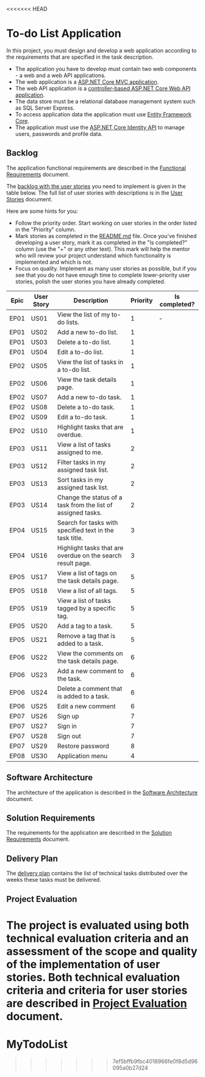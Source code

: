 <<<<<<< HEAD
# To-do List Application

In this project, you must design and develop a web application according to the requirements that are specified in the task description.
  * The application you have to develop must contain two web components - a web and a web API applications.
  * The web application is a [ASP.NET Core MVC application](https://learn.microsoft.com/en-us/aspnet/core/mvc/overview).
  * The web API application is a [controller-based ASP.NET Core Web API application](https://learn.microsoft.com/en-us/aspnet/core/fundamentals/apis).
  * The data store must be a relational database management system such as SQL Server Express.
  * To access application data the application must use [Entity Framework Core](https://learn.microsoft.com/en-us/ef/core/).
  * The application must use the [ASP.NET Core Identity API](https://learn.microsoft.com/en-us/aspnet/core/security/authentication/identity) to manage users, passwords and profile data.


## Backlog

The application functional requirements are described in the [Functional Requirements](functional-requirements.md) document.

The [backlog with the user stories](https://en.wikipedia.org/wiki/Product_backlog) you need to implement is given in the table below. The full list of user stories with descriptions is in the [User Stories](user-stories.md) document.

Here are some hints for you:
* Follow the priority order. Start working on user stories in the order listed in the "Priority" column.
* Mark stories as completed in the [README.md](README.md) file. Once you've finished developing a user story, mark it as completed in the "Is completed?" column (use the "+" or any other text). This mark will help the mentor who will review your project understand which functionality is implemented and which is not.
* Focus on quality. Implement as many user stories as possible, but if you see that you do not have enough time to complete lower-priority user stories, polish the user stories you have already completed.

| Epic | User Story | Description                                                                     | Priority | Is completed? |
|------|------------|---------------------------------------------------------------------------------|----------|---------------|
| EP01 | US01       | View the list of my to-do lists.                                                | 1        |    -           |
| EP01 | US02       | Add a new to-do list.                                                           | 1        |               |
| EP01 | US03       | Delete a to-do list.                                                            | 1        |               |
| EP01 | US04       | Edit a to-do list.                                                              | 1        |               |
| EP02 | US05       | View the list of tasks in a to-do list.                                         | 1        |               |
| EP02 | US06       | View the task details page.                                                     | 1        |               |
| EP02 | US07       | Add a new to-do task.                                                           | 1        |               |
| EP02 | US08       | Delete a to-do task.                                                            | 1        |               |
| EP02 | US09       | Edit a to-do task.                                                              | 1        |               |
| EP02 | US10       | Highlight tasks that are overdue.                                               | 1        |               |
| EP03 | US11       | View a list of tasks assigned to me.                                            | 2        |               |
| EP03 | US12       | Filter tasks in my assigned task list.                                          | 2        |               |
| EP03 | US13       | Sort tasks in my assigned task list.                                            | 2        |               |
| EP03 | US14       | Change the status of a task from the list of assigned tasks.                    | 2        |               |
| EP04 | US15       | Search for tasks with specified text in the task title.                         | 3        |               |
| EP04 | US16       | Highlight tasks that are overdue on the search result page.                     | 3        |               |
| EP05 | US17       | View a list of tags on the task details page.                                   | 5        |               |
| EP05 | US18       | View a list of all tags.                                                        | 5        |               |
| EP05 | US19       | View a list of tasks tagged by a specific tag.                                  | 5        |               |
| EP05 | US20       | Add a tag to a task.                                                            | 5        |               |
| EP05 | US21       | Remove a tag that is added to a task.                                           | 5        |               |
| EP06 | US22       | View the comments on the task details page.                                     | 6        |               |
| EP06 | US23       | Add a new comment to the task.                                                  | 6        |               |
| EP06 | US24       | Delete a comment that is added to a task.                                       | 6        |               |
| EP06 | US25       | Edit a new comment                                                              | 6        |               |
| EP07 | US26       | Sign up                                                                         | 7        |               |
| EP07 | US27       | Sign in                                                                         | 7        |               |
| EP07 | US28       | Sign out                                                                        | 7        |               |
| EP07 | US29       | Restore password                                                                | 8        |               |
| EP08 | US30       | Application menu                                                                | 4        |               |


## Software Architecture

The architecture of the application is described in the [Software Architecture](software-architecture.md) document.


## Solution Requirements

The requirements for the application are described in the [Solution Requirements](solution-requirements.md) document.


## Delivery Plan

The [delivery plan](delivery-plan.md) contains the list of technical tasks distributed over the weeks these tasks must be delivered.


## Project Evaluation

The project is evaluated using both technical evaluation criteria and an assessment of the scope and quality of the implementation of user stories. Both technical evaluation criteria and criteria for user stories are described in [Project Evaluation](project-evaluation.md) document.
=======
# MyTodoList
>>>>>>> 7ef5bffb9fbc4018966fe0f8d5d96095a0b27d24
